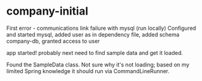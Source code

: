 # company-initial

First error - communications link failure with mysql (run locally)
Configured and started mysql, added user as in dependency file, added schema company-db, granted access to user

app started!  probably next need to find sample data and get it loaded.

Found the SampleData class.  Not sure why it's not loading; based on my limited Spring knowledge it should run via CommandLineRunner.